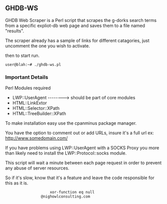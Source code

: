 ## GHDB-WS

GHDB Web Scraper is a Perl script that scrapes the g-dorks 
search terms from a specific expliot-db web page and saves 
them to a file named "results".

The scraper already has a sample of links for different
catagories, just uncomment the one you wish to activate. 

then to start run.

```
user@blah:~# ./ghdb-ws.pl
```
	
### Important Details 

Perl Modules required

* LWP::UserAgent --------> should be part of core modules 
* HTML::LinkExtor
* HTML::Selector::XPath
* HTML::TreeBuilder::XPath

To make installation easy use the cpanminus package
manager.

You have the option to comment out or add URLs, insure it's
a full url ex: http://www.somedomain.com/

If you have problems using LWP::UserAgent with a SOCKS Proxy
you more than likely need to install the LWP::Protocol::socks
module.

This script will wait a minute between each page
request in order to prevent any abuse of server 
resources.

So if it's slow, know that it's a feature and leave the 
code responsible for this as it is.


				        xor-function eq null
					@nighowlconsulting.com


